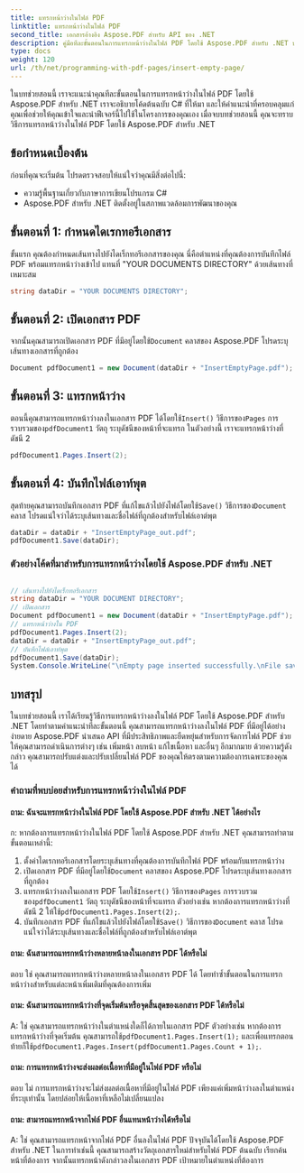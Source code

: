 ```yaml
---
title: แทรกหน้าว่างในไฟล์ PDF
linktitle: แทรกหน้าว่างในไฟล์ PDF
second_title: เอกสารอ้างอิง Aspose.PDF สำหรับ API ของ .NET
description: คู่มือทีละขั้นตอนในการแทรกหน้าว่างในไฟล์ PDF โดยใช้ Aspose.PDF สำหรับ .NET ปรับแต่งไฟล์ PDF ของคุณได้อย่างง่ายดาย
type: docs
weight: 120
url: /th/net/programming-with-pdf-pages/insert-empty-page/
---
```

ในบทช่วยสอนนี้ เราจะแนะนำคุณทีละขั้นตอนในการแทรกหน้าว่างในไฟล์ PDF โดยใช้ Aspose.PDF สำหรับ .NET เราจะอธิบายโค้ดต้นฉบับ C# ที่ให้มา และให้คำแนะนำที่ครอบคลุมแก่คุณเพื่อช่วยให้คุณเข้าใจและนำฟีเจอร์นี้ไปใช้ในโครงการของคุณเอง เมื่อจบบทช่วยสอนนี้ คุณจะทราบวิธีการแทรกหน้าว่างในไฟล์ PDF โดยใช้ Aspose.PDF สำหรับ .NET

## ข้อกำหนดเบื้องต้น
ก่อนที่คุณจะเริ่มต้น โปรดตรวจสอบให้แน่ใจว่าคุณมีสิ่งต่อไปนี้:

- ความรู้พื้นฐานเกี่ยวกับภาษาการเขียนโปรแกรม C#
- Aspose.PDF สำหรับ .NET ติดตั้งอยู่ในสภาพแวดล้อมการพัฒนาของคุณ

## ขั้นตอนที่ 1: กำหนดไดเรกทอรีเอกสาร
ขั้นแรก คุณต้องกำหนดเส้นทางไปยังไดเร็กทอรีเอกสารของคุณ นี่คือตำแหน่งที่คุณต้องการบันทึกไฟล์ PDF พร้อมแทรกหน้าว่างเข้าไป แทนที่ "YOUR DOCUMENTS DIRECTORY" ด้วยเส้นทางที่เหมาะสม

```csharp
string dataDir = "YOUR DOCUMENTS DIRECTORY";
```

## ขั้นตอนที่ 2: เปิดเอกสาร PDF
 จากนั้นคุณสามารถเปิดเอกสาร PDF ที่มีอยู่โดยใช้`Document` คลาสของ Aspose.PDF โปรดระบุเส้นทางเอกสารที่ถูกต้อง

```csharp
Document pdfDocument1 = new Document(dataDir + "InsertEmptyPage.pdf");
```

## ขั้นตอนที่ 3: แทรกหน้าว่าง
 ตอนนี้คุณสามารถแทรกหน้าว่างลงในเอกสาร PDF ได้โดยใช้`Insert()` วิธีการของ`Pages` การรวบรวมของ`pdfDocument1` วัตถุ ระบุดัชนีของหน้าที่จะแทรก ในตัวอย่างนี้ เราจะแทรกหน้าว่างที่ดัชนี 2

```csharp
pdfDocument1.Pages.Insert(2);
```

## ขั้นตอนที่ 4: บันทึกไฟล์เอาท์พุต
สุดท้ายคุณสามารถบันทึกเอกสาร PDF ที่แก้ไขแล้วไปยังไฟล์โดยใช้`Save()` วิธีการของ`Document` คลาส โปรดแน่ใจว่าได้ระบุเส้นทางและชื่อไฟล์ที่ถูกต้องสำหรับไฟล์เอาต์พุต

```csharp
dataDir = dataDir + "InsertEmptyPage_out.pdf";
pdfDocument1.Save(dataDir);
```


### ตัวอย่างโค้ดที่มาสำหรับการแทรกหน้าว่างโดยใช้ Aspose.PDF สำหรับ .NET 

```csharp

// เส้นทางไปยังไดเร็กทอรีเอกสาร
string dataDir = "YOUR DOCUMENT DIRECTORY";
// เปิดเอกสาร
Document pdfDocument1 = new Document(dataDir + "InsertEmptyPage.pdf");
// แทรกหน้าว่างใน PDF
pdfDocument1.Pages.Insert(2);
dataDir = dataDir + "InsertEmptyPage_out.pdf";
// บันทึกไฟล์เอาท์พุต
pdfDocument1.Save(dataDir);
System.Console.WriteLine("\nEmpty page inserted successfully.\nFile saved at " + dataDir);

```

## บทสรุป
ในบทช่วยสอนนี้ เราได้เรียนรู้วิธีการแทรกหน้าว่างลงในไฟล์ PDF โดยใช้ Aspose.PDF สำหรับ .NET โดยทำตามคำแนะนำทีละขั้นตอนนี้ คุณสามารถแทรกหน้าว่างลงในไฟล์ PDF ที่มีอยู่ได้อย่างง่ายดาย Aspose.PDF นำเสนอ API ที่มีประสิทธิภาพและยืดหยุ่นสำหรับการจัดการไฟล์ PDF ช่วยให้คุณสามารถดำเนินการต่างๆ เช่น เพิ่มหน้า ลบหน้า แก้ไขเนื้อหา และอื่นๆ อีกมากมาย ด้วยความรู้ดังกล่าว คุณสามารถปรับแต่งและปรับเปลี่ยนไฟล์ PDF ของคุณให้ตรงตามความต้องการเฉพาะของคุณได้

### คำถามที่พบบ่อยสำหรับการแทรกหน้าว่างในไฟล์ PDF

#### ถาม: ฉันจะแทรกหน้าว่างในไฟล์ PDF โดยใช้ Aspose.PDF สำหรับ .NET ได้อย่างไร

ก: หากต้องการแทรกหน้าว่างในไฟล์ PDF โดยใช้ Aspose.PDF สำหรับ .NET คุณสามารถทำตามขั้นตอนเหล่านี้:

1. ตั้งค่าไดเรกทอรีเอกสารโดยระบุเส้นทางที่คุณต้องการบันทึกไฟล์ PDF พร้อมกับแทรกหน้าว่าง
2.  เปิดเอกสาร PDF ที่มีอยู่โดยใช้`Document` คลาสของ Aspose.PDF โปรดระบุเส้นทางเอกสารที่ถูกต้อง
3.  แทรกหน้าว่างลงในเอกสาร PDF โดยใช้`Insert()` วิธีการของ`Pages` การรวบรวมของ`pdfDocument1` วัตถุ ระบุดัชนีของหน้าที่จะแทรก ตัวอย่างเช่น หากต้องการแทรกหน้าว่างที่ดัชนี 2 ให้ใช้`pdfDocument1.Pages.Insert(2);`.
4.  บันทึกเอกสาร PDF ที่แก้ไขแล้วไปยังไฟล์โดยใช้`Save()` วิธีการของ`Document` คลาส โปรดแน่ใจว่าได้ระบุเส้นทางและชื่อไฟล์ที่ถูกต้องสำหรับไฟล์เอาต์พุต

#### ถาม: ฉันสามารถแทรกหน้าว่างหลายหน้าลงในเอกสาร PDF ได้หรือไม่

ตอบ ใช่ คุณสามารถแทรกหน้าว่างหลายหน้าลงในเอกสาร PDF ได้ โดยทำซ้ำขั้นตอนในการแทรกหน้าว่างสำหรับแต่ละหน้าเพิ่มเติมที่คุณต้องการเพิ่ม

#### ถาม: ฉันสามารถแทรกหน้าว่างที่จุดเริ่มต้นหรือจุดสิ้นสุดของเอกสาร PDF ได้หรือไม่

 A: ใช่ คุณสามารถแทรกหน้าว่างในตำแหน่งใดก็ได้ภายในเอกสาร PDF ตัวอย่างเช่น หากต้องการแทรกหน้าว่างที่จุดเริ่มต้น คุณสามารถใช้`pdfDocument1.Pages.Insert(1);` และเพื่อแทรกตอนท้ายก็ใช้`pdfDocument1.Pages.Insert(pdfDocument1.Pages.Count + 1);`.

#### ถาม: การแทรกหน้าว่างจะส่งผลต่อเนื้อหาที่มีอยู่ในไฟล์ PDF หรือไม่

ตอบ ไม่ การแทรกหน้าว่างจะไม่ส่งผลต่อเนื้อหาที่มีอยู่ในไฟล์ PDF เพียงแค่เพิ่มหน้าว่างลงในตำแหน่งที่ระบุเท่านั้น โดยปล่อยให้เนื้อหาที่เหลือไม่เปลี่ยนแปลง

#### ถาม: สามารถแทรกหน้าจากไฟล์ PDF อื่นแทนหน้าว่างได้หรือไม่

A: ใช่ คุณสามารถแทรกหน้าจากไฟล์ PDF อื่นลงในไฟล์ PDF ปัจจุบันได้โดยใช้ Aspose.PDF สำหรับ .NET ในการทำเช่นนี้ คุณสามารถสร้างวัตถุเอกสารใหม่สำหรับไฟล์ PDF ต้นฉบับ เรียกค้นหน้าที่ต้องการ จากนั้นแทรกหน้าดังกล่าวลงในเอกสาร PDF เป้าหมายในตำแหน่งที่ต้องการ